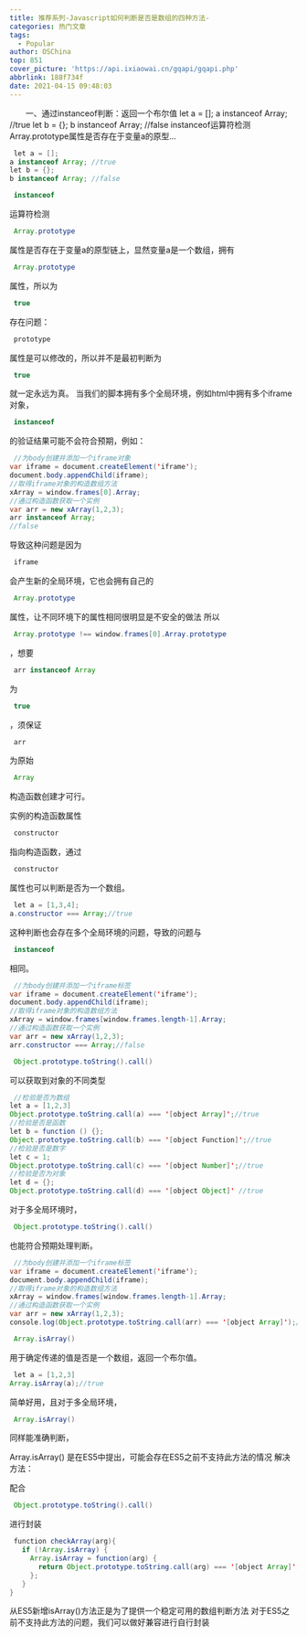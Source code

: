 ```yaml
---
title: 推荐系列-Javascript如何判断是否是数组的四种方法-
categories: 热门文章
tags:
  - Popular
author: OSChina
top: 851
cover_picture: 'https://api.ixiaowai.cn/gqapi/gqapi.php'
abbrlink: 188f734f
date: 2021-04-15 09:48:03
---
```


&emsp;&emsp;一、通过instanceof判断：返回一个布尔值 let a = []; a instanceof Array; //true let b = {}; b instanceof Array; //false instanceof运算符检测Array.prototype属性是否存在于变量a的原型...
<!-- more -->

                                                                                                                                                                                         
 
 ```java 
  let a = [];
a instanceof Array; //true
let b = {};
b instanceof Array; //false

  ``` 
  
 
 ```java 
  instanceof
  ``` 
 运算符检测 
 ```java 
  Array.prototype
  ``` 
 属性是否存在于变量a的原型链上，显然变量a是一个数组，拥有 
 ```java 
  Array.prototype
  ``` 
 属性，所以为 
 ```java 
  true
  ``` 
  
 
 存在问题： 
 
 
 ```java 
  prototype
  ``` 
 属性是可以修改的，所以并不是最初判断为 
 ```java 
  true
  ``` 
 就一定永远为真。 
当我们的脚本拥有多个全局环境，例如html中拥有多个iframe对象， 
 ```java 
  instanceof
  ``` 
 的验证结果可能不会符合预期，例如： 
 
 ```java 
  //为body创建并添加一个iframe对象
var iframe = document.createElement('iframe');
document.body.appendChild(iframe);
//取得iframe对象的构造数组方法
xArray = window.frames[0].Array;
//通过构造函数获取一个实例
var arr = new xArray(1,2,3); 
arr instanceof Array;
//false

  ``` 
  
 
 导致这种问题是因为 
 ```java 
  iframe
  ``` 
 会产生新的全局环境，它也会拥有自己的 
 ```java 
  Array.prototype
  ``` 
 属性，让不同环境下的属性相同很明显是不安全的做法 
 所以 
 ```java 
  Array.prototype !== window.frames[0].Array.prototype
  ``` 
 ，想要 
 ```java 
  arr instanceof Array
  ``` 
 为 
 ```java 
  true
  ``` 
 ，须保证 
 ```java 
  arr
  ``` 
 为原始 
 ```java 
  Array
  ``` 
 构造函数创建才可行。 
 
 
实例的构造函数属性 
 ```java 
  constructor
  ``` 
 指向构造函数，通过 
 ```java 
  constructor
  ``` 
 属性也可以判断是否为一个数组。 
 
 ```java 
  let a = [1,3,4];
a.constructor === Array;//true

  ``` 
  
这种判断也会存在多个全局环境的问题，导致的问题与 
 ```java 
  instanceof
  ``` 
 相同。 
 
 ```java 
  //为body创建并添加一个iframe标签
var iframe = document.createElement('iframe');
document.body.appendChild(iframe);
//取得iframe对象的构造数组方法
xArray = window.frames[window.frames.length-1].Array;
//通过构造函数获取一个实例
var arr = new xArray(1,2,3); 
arr.constructor === Array;//false

  ``` 
  
 
 
 ```java 
  Object.prototype.toString().call()
  ``` 
 可以获取到对象的不同类型 
 
 ```java 
  //检验是否为数组
let a = [1,2,3]
Object.prototype.toString.call(a) === '[object Array]';//true
//检验是否是函数
let b = function () {};
Object.prototype.toString.call(b) === '[object Function]';//true
//检验是否是数字
let c = 1;
Object.prototype.toString.call(c) === '[object Number]';//true
//检验是否为对象
let d = {};
Object.prototype.toString.call(d) === '[object Object]' //true

  ``` 
  
对于多全局环境时，  
 ```java 
  Object.prototype.toString().call()
  ``` 
 也能符合预期处理判断。 
 
 ```java 
  //为body创建并添加一个iframe标签
var iframe = document.createElement('iframe');
document.body.appendChild(iframe);
//取得iframe对象的构造数组方法
xArray = window.frames[window.frames.length-1].Array;
//通过构造函数获取一个实例
var arr = new xArray(1,2,3); 
console.log(Object.prototype.toString.call(arr) === '[object Array]');//true

  ``` 
  
 
 
 ```java 
  Array.isArray()
  ``` 
  用于确定传递的值是否是一个数组，返回一个布尔值。 
 
 ```java 
  let a = [1,2,3]
Array.isArray(a);//true

  ``` 
  
简单好用，且对于多全局环境， 
 ```java 
  Array.isArray()
  ``` 
  同样能准确判断， 
 
 Array.isArray() 是在ES5中提出，可能会存在ES5之前不支持此方法的情况 
 解决方法： 
 
配合 
 ```java 
  Object.prototype.toString().call()
  ``` 
 进行封装 
 
 ```java 
  function checkArray(arg){
    if (!Array.isArray) {
      Array.isArray = function(arg) {
        return Object.prototype.toString.call(arg) === '[object Array]';
      };
    }
}

  ``` 
  
 
 
 从ES5新增isArray()方法正是为了提供一个稳定可用的数组判断方法 
 对于ES5之前不支持此方法的问题，我们可以做好兼容进行自行封装 

                                        